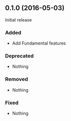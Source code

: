 ## 0.1.0 (2016-05-03)

Initial release

### Added

- Add Fundamental features

### Deprecated

- Nothing

### Removed

- Nothing

### Fixed

- Nothing
